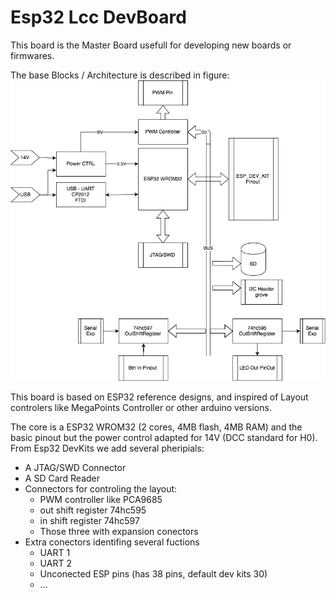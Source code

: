 # Esp32 Lcc DevBoard   
This board is the Master Board usefull for developing new boards or firmwares.

The base Blocks / Architecture is described in figure:
![Base Blocks](Esp32Lcc_DevBoard_v0.0.0-Design/Docs/ESP32_Block.png "Logo Title Text 1")

This board is based on ESP32 reference designs, and inspired of Layout controlers like MegaPoints Controller or other arduino versions. 

The core is a ESP32 WROM32 (2 cores, 4MB flash, 4MB RAM) and the basic pinout but the power control adapted for 14V (DCC standard for H0). From Esp32 DevKits we add several pheripials:
* A JTAG/SWD Connector
* A SD Card Reader
* Connectors for controling the layout:
  * PWM controller like PCA9685
  * out shift register 74hc595
  * in shift register 74hc597
  * Those three with expansion conectors
* Extra conectors identifing several fuctions
  * UART 1
  * UART 2
  * Unconected ESP pins (has 38 pins, default dev kits 30)
  * ...